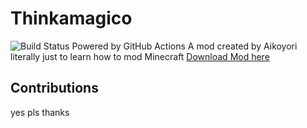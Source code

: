 # Thinkamagico
![Build Status Powered by GitHub Actions](https://github.com/Aikoyori/thinkamagico/workflows/Run%20Gradle%20on%20Pushes/badge.svg)
A mod created by Aikoyori literally just to learn how to mod Minecraft
[Download Mod here](https://www.curseforge.com/minecraft/mc-mods/thinkamagico)
## Contributions
yes pls thanks